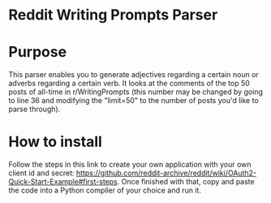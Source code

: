 # Reddit Writing Prompts Parser

# Purpose
This parser enables you to generate adjectives regarding a certain noun or adverbs regarding a certain verb. It looks at the comments of the top 50 posts of all-time in r/WritingPrompts (this number may be changed by going to line 36 and modifying the "limit=50" to the number of posts you'd like to parse through).

# How to install
Follow the steps in this link to create your own application with your own client id and secret: https://github.com/reddit-archive/reddit/wiki/OAuth2-Quick-Start-Example#first-steps. Once finished with that, copy and paste the code into a Python compiler of your choice and run it.
